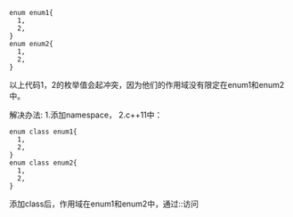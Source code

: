     enum enum1{
      1,
      2,
    }
    enum enum2{
      1,
      2,
    }
    
以上代码1，2的枚举值会起冲突，因为他们的作用域没有限定在enum1和enum2中。

解决办法:
1.添加namespace，
2.c++11中：

    enum class enum1{
      1,
      2,
    }
    enum class enum2{
      1,
      2,
    }
    
添加class后，作用域在enum1和enum2中，通过::访问

